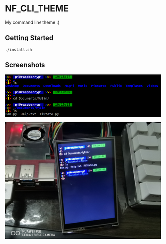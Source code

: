 # NF_CLI_THEME
 My command line theme :)

## Getting Started

```
./install.sh
```

## Screenshots

 ![image](https://github.com/NumbFish-Luo/NF_CLI_THEME/raw/master/p0.png)

 ![image](https://github.com/NumbFish-Luo/NF_CLI_THEME/raw/master/p1.jpg)

